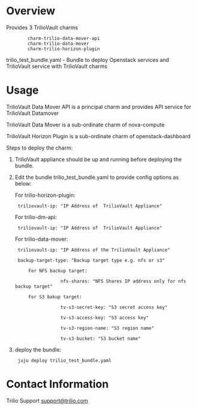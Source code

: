 # Overview

Provides 3 TrilioVault charms

            charm-trilio-data-mover-api
            charm-trilio-data-mover
            charm-trilio-horizon-plugin

trilio_test_bundle.yaml - Bundle to deploy Openstack services and TrilioVault 
service with TrilioVault charms

# Usage

TrilioVault Data Mover API is a principal charm and provides API service for TrilioVault Datamover

TrilioVault Data Mover is a sub-ordinate charm of nova-compute

TrilioVault Horizon Plugin is a sub-ordinate charm of openstack-dashboard


Steps to deploy the charm:

1. TrilioVault appliance should be up and running before deploying the bundle.

2. Edit the bundle trilio_test_bundle.yaml to provide config options as below:

    For trilio-horizon-plugin:
  
        triliovault-ip: "IP Address of  TrilioVault Appliance"

    For trilio-dm-api:
  
        triliovault-ip: "IP Address of  TrilioVault Appliance"
    
    For trilio-data-mover:
  
        triliovault-ip: "IP Address of the TrilioVault Appliance"

        backup-target-type: "Backup target type e.g. nfs or s3"

            For NFS backup target:

                        nfs-shares: "NFS Shares IP address only for nfs backup target"

            For S3 bakup target:

                        tv-s3-secret-key: "S3 secret access key"

                        tv-s3-access-key: "S3 access key"

                        tv-s3-region-name: "S3 region name"

                        tv-s3-bucket: "S3 bucket name"

3. deploy the bundle:

        juju deploy trilio_test_bundle.yaml

# Contact Information

Trilio Support <support@trilio.com>
